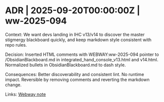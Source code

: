 # ADR | 2025-09-20T00:00:00Z | ww-2025-094

Context: We want devs landing in IHC v13/v14 to discover the master stigmergy blackboard quickly, and keep markdown style consistent with repo rules.

Decision: Inserted HTML comments with WEBWAY:ww-2025-094 pointer to /ObsidianBlackboard.md in integrated_hand_console_v13.html and v14.html. Normalized bullets in ObsidianBlackboard.md to dash style.

Consequences: Better discoverability and consistent lint. No runtime impact. Reversible by removing comments and reverting the markdown change.

Links: [Webway note](../../../../scaffolds/webway_stigmergy-blackboard.md)
